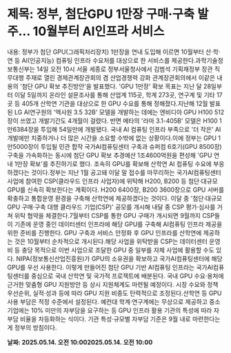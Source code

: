 # **제목: 정부, 첨단GPU 1만장 구매·구축 발주... 10월부터 AI인프라 서비스**

  내용: 정부가 첨단 GPU(그래픽처리장치) 1만장을 연내 도입해 이르면 10월부터 산·학·연 등 AI(인공지능) 컴퓨팅 인프라 수요처를 대상으로 한 서비스를 제공한다.과학기술정보통신부는 14일 오전 10시 서울 세종로 정부서울청사에서 김범석 기획재정부 장관 직무대행 주재로 열린 경제관계장관회의 겸 산업경쟁력 강화 관계장관회의에서 이같은 내용의 '첨단 GPU 확보 추진방안'을 발표했다. 'GPU 1만장' 확보 목표는 지난 달 28일부터 이달 5일까지 온라인 설문조사를 통해 산업계 115곳, 학계 273곳, 연구계 및 기타 17곳 등 405개 산학연 기관을 대상으로 한 GPU 수요를 통해 정해졌다.지난해 12월 발표된 LG AI연구원의 '엑사원 3.5 32B' 모델을 개발하는 데에는 엔비디아 GPU H100 512장이 쓰였고 개발기간도 4개월이 걸렸다. 반면 메타의 '라마 3.1-405B' 모델은 H100 1만6384장을 투입해 54일만에 개발됐다. 국내 AI 컴퓨팅 인프라 부족으로 '더 작은' AI 개발에만 치중하거나 더 많은 시간을 소요할 수밖에 없는 상황이다.이에 정부는 GPU 1만5000장이 투입될 민관 합작 국가AI컴퓨팅센터 구축과 슈퍼컴 6호기(GPU 8500장) 구축을 가속화하는 동시에 첨단 GPU 확보 추경예산 1조4600억원을 편성해 'GPU 연내 1만장 확보'를 추진하기로 했다. 조속히 GPU를 확보해 산학연 AI 컴퓨팅 수요에 부응하겠다는 것이다.정부는 지난 1월 공고돼 이달 말 접수를 마무리하는 국가AI컴퓨팅센터 사업에 참여한 CSP(클라우드 인프라 사업자)에 위탁해 H200, B200 등 첨단·대규모 GPU를 신속히 확보한다는 계획이다. H200 6400장, B200 3600장으로 GPU 서버를 확충하고 통합운영 환경을 구축해 산학연에 제공하겠다는 것이다. 이달 중 '첨단·대규모 GPU 구매·구축 대행 클라우드 기업(CSP)' 공모를 개시해 내달 중 CSP 평가·심사를 거쳐 위탁 협약을 체결한다.7월부터 CSP를 통한 GPU 구매가 개시되면 9월까지 CSP들이 기존에 운영 중인 데이터센터 인프라에 해당 GPU를 구축해 AI컴퓨팅 인프라 제공을 위한 준비를 진행한다. GPU 구축과 서비스 안정화 후 GPU 인프라를 산학연에 제공하는 것은 10월부터 순차적으로 개시된다.해당 사업을 위탁받을 CSP는 데이터센터 운영비 등 충당 목적으로 이번 사업으로 조달한 GPU 중 일부를 자체 사업에 활용할 수도 있다. NIPA(정보통신산업진흥원)가 GPU의 소유권을 확보하고 국가AI컴퓨팅센터에 해당 GPU를 우선 사용한다. 이렇게 만들어진 첨단 GPU 기반 AI컴퓨팅 인프라는 국가AI컴퓨팅센터를 중심으로 국내 산학연 및 국가적 프로젝트에 배분된다. 국내 GPU 수요·용처에 근거한 맞춤형 GPU 지원방안 등 상시 지원체계도 마련될 예정이다. 시장 수요와 정책 우선순위, 실적·성과 등에 따라 GPU 지원 비중도 탄력적으로 조정된다.산학연 등 GPU 사용 부담은 적정 수준에서 설정된다. 예컨대 학계·연구계에는 무상으로 제공하고 중소기업에는 10% 미만의 자부담을 요구하는 등 GPU 인프라 활용 기관의 특성에 따라 자부담 비율을 차등화하는 식이다. 기관 특성·규모별 자부담 기준은 9월 내로 마련한다는 게 정부의 방침이다.

  **날짜: 2025.05.14. 오전 10:002025.05.14. 오전 10:00**
